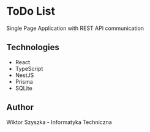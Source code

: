 # ToDo List

Single Page Application with REST API communication

## Technologies

- React
- TypeScript
- NestJS
- Prisma
- SQLite

## Author

Wiktor Szyszka - Informatyka Techniczna